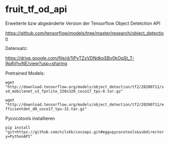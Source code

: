 # fruit_tf_od_api

Erweiterte bzw abgeänderte Version der Tensorflow Object Detetction API

https://github.com/tensorflow/models/tree/master/research/object_detection

Datensatz: 

https://drive.google.com/file/d/1iPyTZxVDNdkoSBv0kOqSt_T-9pAVhvNE/view?usp=sharing

Pretrained Models:

`wget "http://download.tensorflow.org/models/object_detection/tf2/20200711/ssd_mobilenet_v2_fpnlite_320x320_coco17_tpu-8.tar.gz"`

`wget "http://download.tensorflow.org/models/object_detection/tf2/20200711/efficientdet_d0_coco17_tpu-32.tar.gz"`

Pycocotools installieren

`pip install "git+https://github.com/nilskk/cocoapi.git#egg=pycocotools&subdirectory=PythonAPI"`
